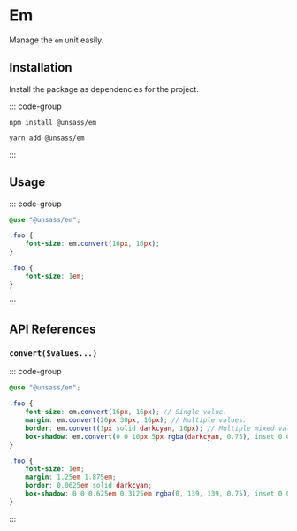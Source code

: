 # Em

Manage the `em` unit easily.

## Installation

Install the package as dependencies for the project.

::: code-group

```shell [npm]
npm install @unsass/em
```

```shell [yarn]
yarn add @unsass/em
```

:::

## Usage

::: code-group

```scss [Scss]
@use "@unsass/em";

.foo {
    font-size: em.convert(16px, 16px);
}
```

```css [CSS]
.foo {
    font-size: 1em;
}
```

:::

## API References

### `convert($values...)`

::: code-group

```scss [Scss]
@use "@unsass/em";

.foo {
    font-size: em.convert(16px, 16px); // Single value.
    margin: em.convert(20px 30px, 16px); // Multiple values.
    border: em.convert(1px solid darkcyan, 16px); // Multiple mixed values.
    box-shadow: em.convert(0 0 10px 5px rgba(darkcyan, 0.75), inset 0 0 10px 5px rgba(darkcyan, 0.75), 16px); // Comma-separated values.
}
```

```css [CSS]
.foo {
    font-size: 1em;
    margin: 1.25em 1.875em;
    border: 0.0625em solid darkcyan;
    box-shadow: 0 0 0.625em 0.3125em rgba(0, 139, 139, 0.75), inset 0 0 0.625em 0.3125em rgba(0, 139, 139, 0.75);
}
```

:::
